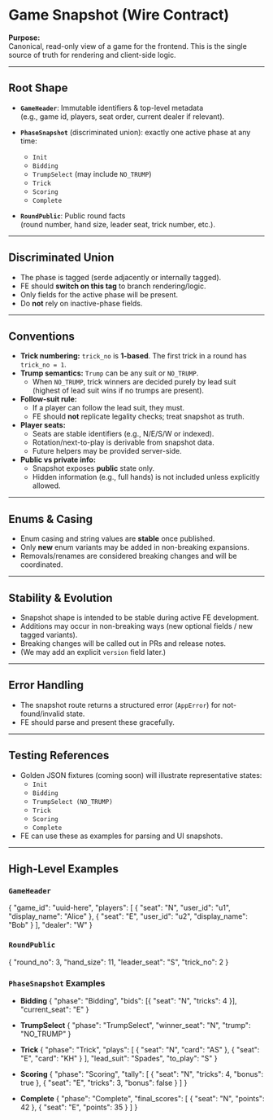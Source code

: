 # Game Snapshot (Wire Contract)

**Purpose:**  
Canonical, read-only view of a game for the frontend. This is the single source of truth for rendering and client-side logic.

---

## Root Shape

- **`GameHeader`**: Immutable identifiers & top-level metadata  
  (e.g., game id, players, seat order, current dealer if relevant).

- **`PhaseSnapshot`** (discriminated union): exactly one active phase at any time:  
  - `Init`  
  - `Bidding`  
  - `TrumpSelect` (may include `NO_TRUMP`)  
  - `Trick`  
  - `Scoring`  
  - `Complete`

- **`RoundPublic`**: Public round facts  
  (round number, hand size, leader seat, trick number, etc.).

---

## Discriminated Union

- The phase is tagged (serde adjacently or internally tagged).  
- FE should **switch on this tag** to branch rendering/logic.  
- Only fields for the active phase will be present.  
- Do **not** rely on inactive-phase fields.

---

## Conventions

- **Trick numbering:** `trick_no` is **1-based**. The first trick in a round has `trick_no = 1`.  
- **Trump semantics:** `Trump` can be any suit or `NO_TRUMP`.  
  - When `NO_TRUMP`, trick winners are decided purely by lead suit  
    (highest of lead suit wins if no trumps are present).  
- **Follow-suit rule:**  
  - If a player can follow the lead suit, they must.  
  - FE should **not** replicate legality checks; treat snapshot as truth.  
- **Player seats:**  
  - Seats are stable identifiers (e.g., N/E/S/W or indexed).  
  - Rotation/next-to-play is derivable from snapshot data.  
  - Future helpers may be provided server-side.  
- **Public vs private info:**  
  - Snapshot exposes **public** state only.  
  - Hidden information (e.g., full hands) is not included unless explicitly allowed.

---

## Enums & Casing

- Enum casing and string values are **stable** once published.  
- Only **new** enum variants may be added in non-breaking expansions.  
- Removals/renames are considered breaking changes and will be coordinated.

---

## Stability & Evolution

- Snapshot shape is intended to be stable during active FE development.  
- Additions may occur in non-breaking ways (new optional fields / new tagged variants).  
- Breaking changes will be called out in PRs and release notes.  
- (We may add an explicit `version` field later.)

---

## Error Handling

- The snapshot route returns a structured error (`AppError`) for not-found/invalid state.  
- FE should parse and present these gracefully.

---

## Testing References

- Golden JSON fixtures (coming soon) will illustrate representative states:
  - `Init`
  - `Bidding`
  - `TrumpSelect (NO_TRUMP)`
  - `Trick`
  - `Scoring`
  - `Complete`
- FE can use these as examples for parsing and UI snapshots.

---

## High-Level Examples

### `GameHeader`
{
  "game_id": "uuid-here",
  "players": [
    { "seat": "N", "user_id": "u1", "display_name": "Alice" },
    { "seat": "E", "user_id": "u2", "display_name": "Bob" }
  ],
  "dealer": "W"
}

### `RoundPublic`
{
  "round_no": 3,
  "hand_size": 11,
  "leader_seat": "S",
  "trick_no": 2
}

### `PhaseSnapshot` Examples

- **Bidding**
{
  "phase": "Bidding",
  "bids": [{ "seat": "N", "tricks": 4 }],
  "current_seat": "E"
}

- **TrumpSelect**
{
  "phase": "TrumpSelect",
  "winner_seat": "N",
  "trump": "NO_TRUMP"
}

- **Trick**
{
  "phase": "Trick",
  "plays": [
    { "seat": "N", "card": "AS" },
    { "seat": "E", "card": "KH" }
  ],
  "lead_suit": "Spades",
  "to_play": "S"
}

- **Scoring**
{
  "phase": "Scoring",
  "tally": [
    { "seat": "N", "tricks": 4, "bonus": true },
    { "seat": "E", "tricks": 3, "bonus": false }
  ]
}

- **Complete**
{
  "phase": "Complete",
  "final_scores": [
    { "seat": "N", "points": 42 },
    { "seat": "E", "points": 35 }
  ]
}

